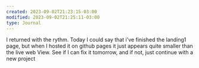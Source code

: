 ```yaml
---
created: 2023-09-02T21:23:15-03:00
modified: 2023-09-02T21:25:11-03:00
type: Journal
---
```


I returned with the rythm. Today I could say that i've finished the landing1 page, but when I hosted it on github pages it just appears quite smaller than the live web View. See if I can fix it tomorrow, and if not, just continue with a new project
